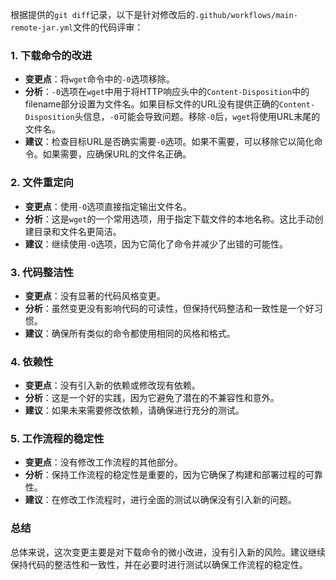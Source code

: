 根据提供的`git diff`记录，以下是针对修改后的`.github/workflows/main-remote-jar.yml`文件的代码评审：

### 1. 下载命令的改进
- **变更点**：将`wget`命令中的`-0`选项移除。
- **分析**：`-0`选项在`wget`中用于将HTTP响应头中的`Content-Disposition`中的filename部分设置为文件名。如果目标文件的URL没有提供正确的`Content-Disposition`头信息，`-0`可能会导致问题。移除`-0`后，`wget`将使用URL末尾的文件名。
- **建议**：检查目标URL是否确实需要`-0`选项。如果不需要，可以移除它以简化命令。如果需要，应确保URL的文件名正确。

### 2. 文件重定向
- **变更点**：使用`-O`选项直接指定输出文件名。
- **分析**：这是`wget`的一个常用选项，用于指定下载文件的本地名称。这比手动创建目录和文件名更简洁。
- **建议**：继续使用`-O`选项，因为它简化了命令并减少了出错的可能性。

### 3. 代码整洁性
- **变更点**：没有显著的代码风格变更。
- **分析**：虽然变更没有影响代码的可读性，但保持代码整洁和一致性是一个好习惯。
- **建议**：确保所有类似的命令都使用相同的风格和格式。

### 4. 依赖性
- **变更点**：没有引入新的依赖或修改现有依赖。
- **分析**：这是一个好的实践，因为它避免了潜在的不兼容性和意外。
- **建议**：如果未来需要修改依赖，请确保进行充分的测试。

### 5. 工作流程的稳定性
- **变更点**：没有修改工作流程的其他部分。
- **分析**：保持工作流程的稳定性是重要的，因为它确保了构建和部署过程的可靠性。
- **建议**：在修改工作流程时，进行全面的测试以确保没有引入新的问题。

### 总结
总体来说，这次变更主要是对下载命令的微小改进，没有引入新的风险。建议继续保持代码的整洁性和一致性，并在必要时进行测试以确保工作流程的稳定性。